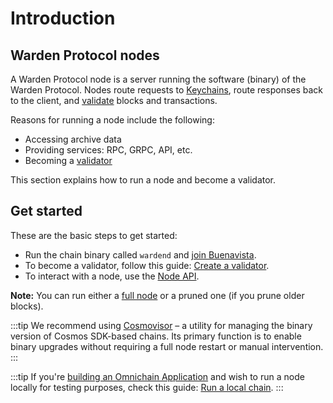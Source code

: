 ﻿---
sidebar_position: 1
---

# Introduction

## Warden Protocol nodes

A Warden Protocol node is a server running the software (binary) of the Warden Protocol. Nodes route requests to [Keychains](/learn/glossary#keychain), route responses back to the client, and [validate](/learn/glossary#validator) blocks and transactions.

Reasons for running a node include the following:

- Accessing archive data
- Providing services: RPC, GRPC, API, etc.
- Becoming a [validator](/learn/glossary#validator)

This section explains how to run a node and become a validator.

## Get started

These are the basic steps to get started:

- Run the chain binary called `wardend` and [join Buenavista](networks/join-buenavista).
- To become a validator, follow this guide: [Create a validator](create-a-validator).
- To interact with a node, use the [Node API](node-api-reference).

**Note:** You can run either a [full node](/learn/glossary#full-node) or a pruned one (if you prune older blocks).

:::tip
We recommend using [Cosmovisor](https://docs.archway.io/validators/running-a-node/cosmovisor) – a utility for managing the binary version of Cosmos SDK-based chains. Its primary function is to enable binary upgrades without requiring a full node restart or manual intervention.
:::

:::tip
If you're [building an Omnichain Application](/build-an-oapp/introduction) and wish to run a node locally for testing purposes, check this guide: [Run a local chain](/build-an-oapp/test/run-a-local-chain).
:::

